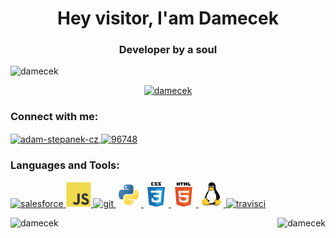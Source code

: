 <h1 align="center">Hey visitor, I'am Damecek</h1>
<h3 align="center">Developer by a soul</h3>

<p align="left">
    <img src="https://komarev.com/ghpvc/?username=damecek&label=Profile%20views&color=0e75b6&style=flat" alt="damecek"/>
</p>

<p align="center">
    <a href="https://github.com/ryo-ma/github-profile-trophy">
        <img src="https://github-profile-trophy.vercel.app/?username=damecek&title=MultiLanguage,Commits&row=1&column=2&theme=nord" alt="damecek"/>
    </a>
</p>

<h3 align="left">Connect with me:</h3>
<p align="left">
    <a href="https://linkedin.com/in/adam-stepanek-cz" target="blank">
        <img align="center" alt="adam-stepanek-cz" height="30" width="40"
             src="https://raw.githubusercontent.com/rahuldkjain/github-profile-readme-generator/master/src/images/icons/Social/linked-in-alt.svg"/>
    </a>
    <a href="https://stackoverflow.com/users/96748" target="blank">
        <img align="center" alt="96748" height="30" width="40"
             src="https://raw.githubusercontent.com/rahuldkjain/github-profile-readme-generator/master/src/images/icons/Social/stack-overflow.svg"/>
    </a>
</p>

<h3 align="left">Languages and Tools:</h3>
<p align="left">
    <a href="www.salesforce.com" target="_blank" rel="noreferrer">
        <img src="https://upload.wikimedia.org/wikipedia/commons/f/f9/Salesforce.com_logo.svg" alt="salesforce" width="40" height="40"/>
    </a>
    <a href="https://developer.mozilla.org/en-US/docs/Web/JavaScript" target="_blank" rel="noreferrer">
        <img src="https://raw.githubusercontent.com/devicons/devicon/master/icons/javascript/javascript-original.svg" alt="javascript" width="40" height="40"/>
    </a>
    <a href="https://git-scm.com/" target="_blank" rel="noreferrer">
        <img src="https://www.vectorlogo.zone/logos/git-scm/git-scm-icon.svg" alt="git" width="40" height="40"/>
    </a>
    <a href="https://www.python.org" target="_blank" rel="noreferrer">
        <img src="https://raw.githubusercontent.com/devicons/devicon/master/icons/python/python-original.svg" alt="python" width="40" height="40"/>
    </a>
    <a href="https://www.w3schools.com/css/" target="_blank" rel="noreferrer">
        <img src="https://raw.githubusercontent.com/devicons/devicon/master/icons/css3/css3-original-wordmark.svg" alt="css3" width="40" height="40"/>
    </a>
    <a href="https://www.w3.org/html/" target="_blank" rel="noreferrer">
        <img src="https://raw.githubusercontent.com/devicons/devicon/master/icons/html5/html5-original-wordmark.svg" alt="html5" width="40" height="40"/>
    </a>
    <a href="https://www.linux.org/" target="_blank" rel="noreferrer">
        <img src="https://raw.githubusercontent.com/devicons/devicon/master/icons/linux/linux-original.svg" alt="linux" width="40" height="40"/>
    </a>
    <a href="https://travis-ci.org" target="_blank" rel="noreferrer">
        <img src="https://www.vectorlogo.zone/logos/travis-ci/travis-ci-icon.svg" alt="travisci" width="40" height="40"/>
    </a>
</p>

<p>
    <img align="left" src="https://github-readme-stats.vercel.app/api/top-langs?username=damecek&show_icons=true&locale=en&layout=compact&theme=radical" alt="damecek"/>
    <img align="right" src="https://github-readme-stats.vercel.app/api?username=damecek&show_icons=true&locale=en&theme=radical" alt="damecek"/>
</p>
